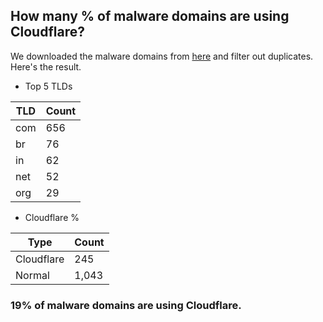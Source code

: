 ## How many % of malware domains are using Cloudflare?


We downloaded the malware domains from [here](https://urlhaus.abuse.ch) and filter out duplicates.
Here's the result.


[//]: # (start replacement)


- Top 5 TLDs

| TLD | Count |
| --- | --- |
| com | 656 |
| br | 76 |
| in | 62 |
| net | 52 |
| org | 29 |


- Cloudflare %

| Type | Count |
| --- | --- |
| Cloudflare | 245 |
| Normal | 1,043 |


### 19% of malware domains are using Cloudflare.
